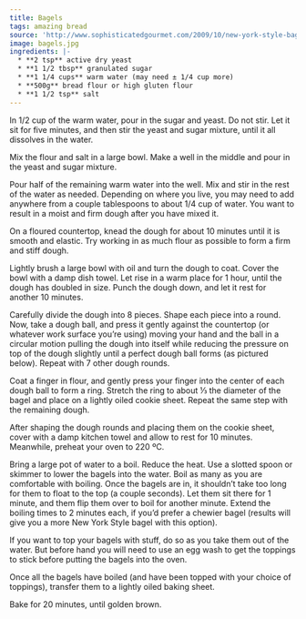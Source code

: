 ```yaml
---
title: Bagels
tags: amazing bread
source: 'http://www.sophisticatedgourmet.com/2009/10/new-york-style-bagel-recipe/'
image: bagels.jpg
ingredients: |-
  * **2 tsp** active dry yeast
  * **1 1/2 tbsp** granulated sugar
  * **1 1/4 cups** warm water (may need ± 1/4 cup more)
  * **500g** bread flour or high gluten flour
  * **1 1/2 tsp** salt
---
```

In 1/2 cup of the warm water, pour in the sugar and yeast. Do not stir. Let it sit for five minutes, and then stir the yeast and sugar mixture, until it all dissolves in the water.

Mix the flour and salt in a large bowl. Make a well in the middle and pour in the yeast and sugar mixture.

Pour half of the remaining warm water into the well. Mix and stir in the rest of the water as needed. Depending on where you live, you may need to add anywhere from a couple tablespoons to about 1/4 cup of water. You want to result in a moist and firm dough after you have mixed it.

On a floured countertop, knead the dough for about 10 minutes until it is smooth and elastic. Try working in as much flour as possible to form a firm and stiff dough.

Lightly brush a large bowl with oil and turn the dough to coat. Cover the bowl with a damp dish towel. Let rise in a warm place for 1 hour, until the dough has doubled in size. Punch the dough down, and let it rest for another 10 minutes.

Carefully divide the dough into 8 pieces. Shape each piece into a round. Now, take a dough ball, and press it gently against the countertop (or whatever work surface you’re using) moving your hand and the ball in a circular motion pulling the dough into itself while reducing the pressure on top of the dough slightly until a perfect dough ball forms (as pictured below). Repeat with 7 other dough rounds.

Coat a finger in flour, and gently press your finger into the center of each dough ball to form a ring. Stretch the ring to about ⅓ the diameter of the bagel and place on a lightly oiled cookie sheet. Repeat the same step with the remaining dough.

After shaping the dough rounds and placing them on the cookie sheet, cover with a damp kitchen towel and allow to rest for 10 minutes. Meanwhile, preheat your oven to 220 ºC.

Bring a large pot of water to a boil. Reduce the heat. Use a slotted spoon or skimmer to lower the bagels into the water. Boil as many as you are comfortable with boiling. Once the bagels are in, it shouldn’t take too long for them to float to the top (a couple seconds). Let them sit there for 1 minute, and them flip them over to boil for another minute. Extend the boiling times to 2 minutes each, if you’d prefer a chewier bagel (results will give you a more New York Style bagel with this option).

If you want to top your bagels with stuff, do so as you take them out of the water. But before hand you will need to use an egg wash to get the toppings to stick before putting the bagels into the oven.

Once all the bagels have boiled (and have been topped with your choice of toppings), transfer them to a lightly oiled baking sheet.

Bake for 20 minutes, until golden brown.